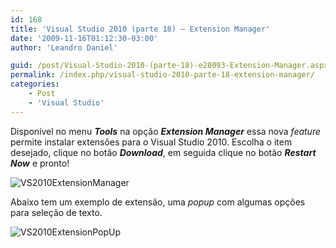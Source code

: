 ```yaml
---
id: 168
title: 'Visual Studio 2010 (parte 18) – Extension Manager'
date: '2009-11-16T01:12:30-03:00'
author: 'Leandro Daniel'

guid: /post/Visual-Studio-2010-(parte-18)-e28093-Extension-Manager.aspx
permalink: /index.php/visual-studio-2010-parte-18-extension-manager/
categories:
    - Post
    - 'Visual Studio'
---
```


Disponível no menu ***Tools*** na opção ***Extension Manager*** essa nova *feature* permite instalar extensões para o Visual Studio 2010. Escolha o item desejado, clique no botão ***Download***, em seguida clique no botão ***Restart Now*** e pronto!

![VS2010ExtensionManager](http://leandrodaniel.com/pics/WindowsLiveWriter/VisualStudio2010parte18ExtensionManager/5C37F29A/VS2010ExtensionManager.gif "VS2010ExtensionManager")

Abaixo tem um exemplo de extensão, uma *popup* com algumas opções para seleção de texto.

![VS2010ExtensionPopUp](http://leandrodaniel.com/pics/WindowsLiveWriter/VisualStudio2010parte18ExtensionManager/3A6C1A09/VS2010ExtensionPopUp.gif "VS2010ExtensionPopUp")